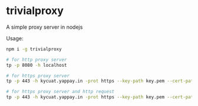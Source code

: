 # trivialproxy
A simple proxy server in nodejs

Usage:

``` sh
npm i -g trivialproxy

# for http proxy server
tp -p 8080 -h localhost

# for https proxy server
tp -p 443 -h kycuat.yappay.in -prot https --key-path key.pem --cert-path cert.pem

# for https proxy server and http request
tp -p 443 -h kycuat.yappay.in -prot https --key-path key.pem --cert-path cert.pem --https-req
```
